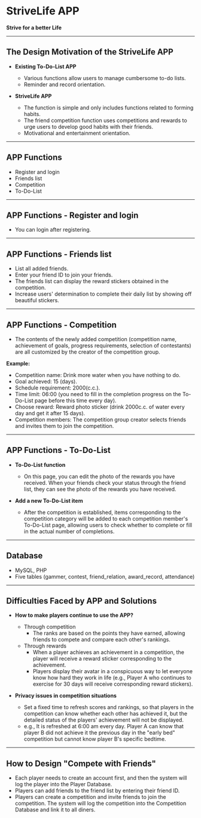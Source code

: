 # StriveLife APP
**Strive for a better Life**

---

## The Design Motivation of the StriveLife APP

- **Existing To-Do-List APP**
  - Various functions allow users to manage cumbersome to-do lists.
  - Reminder and record orientation.

- **StriveLife APP**
  - The function is simple and only includes functions related to forming habits.
  - The friend competition function uses competitions and rewards to urge users to develop good habits with their friends.
  - Motivational and entertainment orientation.

---

## APP Functions

- Register and login
- Friends list
- Competition
- To-Do-List

---

## APP Functions - Register and login

- You can login after registering.

---

## APP Functions - Friends list

- List all added friends.
- Enter your friend ID to join your friends.
- The friends list can display the reward stickers obtained in the competition.
- Increase users' determination to complete their daily list by showing off beautiful stickers.

---

## APP Functions - Competition

- The contents of the newly added competition (competition name, achievement of goals, progress requirements, selection of contestants) are all customized by the creator of the competition group.
  
**Example:**
  - Competition name: Drink more water when you have nothing to do.
  - Goal achieved: 15 (days).
  - Schedule requirement: 2000(c.c.).
  - Time limit: 06:00 (you need to fill in the completion progress on the To-Do-List page before this time every day).
  - Choose reward: Reward photo sticker (drink 2000c.c. of water every day and get it after 15 days).
  - Competition members: The competition group creator selects friends and invites them to join the competition.

---

## APP Functions - To-Do-List

- **To-Do-List function**
  - On this page, you can edit the photo of the rewards you have received. When your friends check your status through the friend list, they can see the photo of the rewards you have received.

- **Add a new To-Do-List item**
  - After the competition is established, items corresponding to the competition category will be added to each competition member's To-Do-List page, allowing users to check whether to complete or fill in the actual number of completions.

---

## Database

- MySQL, PHP
- Five tables (gammer, contest, friend_relation, award_record, attendance)

---

## Difficulties Faced by APP and Solutions

- **How to make players continue to use the APP?**
  - Through competition
    - The ranks are based on the points they have earned, allowing friends to compete and compare each other's rankings.
  - Through rewards
    - When a player achieves an achievement in a competition, the player will receive a reward sticker corresponding to the achievement.
    - Players display their avatar in a conspicuous way to let everyone know how hard they work in life (e.g., Player A who continues to exercise for 30 days will receive corresponding reward stickers).

- **Privacy issues in competition situations**
  - Set a fixed time to refresh scores and rankings, so that players in the competition can know whether each other has achieved it, but the detailed status of the players' achievement will not be displayed.
  - e.g., It is refreshed at 6:00 am every day. Player A can know that player B did not achieve it the previous day in the "early bed" competition but cannot know player B's specific bedtime.

---

## How to Design "Compete with Friends"

- Each player needs to create an account first, and then the system will log the player into the Player Database.
- Players can add friends to the friend list by entering their friend ID.
- Players can create a competition and invite friends to join the competition. The system will log the competition into the Competition Database and link it to all diners.

